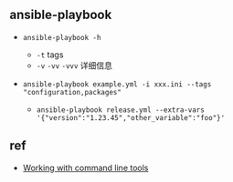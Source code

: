 

## ansible-playbook
+ `ansible-playbook -h`
    + `-t` tags
    + `-v` `-vv` `-vvv` 详细信息

+ `ansible-playbook example.yml -i xxx.ini --tags "configuration,packages" `
    + `ansible-playbook release.yml --extra-vars '{"version":"1.23.45","other_variable":"foo"}'`


## ref
+ [Working with command line tools](https://docs.ansible.com/ansible/latest/user_guide/command_line_tools.html)